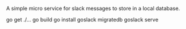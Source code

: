A simple micro service for slack messages to store in a local database.

go get ./...
go build
go install
goslack migratedb
goslack serve
